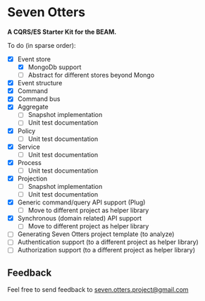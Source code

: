 # Seven Otters

**A CQRS/ES Starter Kit for the BEAM.**

To do (in sparse order):
- [x] Event store
    - [x] MongoDb support
    - [ ] Abstract for different stores beyond Mongo 
- [x] Event structure
- [x] Command
- [x] Command bus
- [x] Aggregate
    - [ ] Snapshot implementation
    - [ ] Unit test documentation
- [x] Policy
    - [ ] Unit test documentation
- [x] Service
    - [ ] Unit test documentation
- [x] Process
    - [ ] Unit test documentation
- [x] Projection
    - [ ] Snapshot implementation
    - [ ] Unit test documentation
- [x] Generic command/query API support (Plug)
    - [ ] Move to different project as helper library
- [x] Synchronous (domain related) API support
    - [ ] Move to different project as helper library
- [ ] Generating Seven Otters project template (to analyze)
- [ ] Authentication support (to a different project as helper library)
- [ ] Authorization support (to a different project as helper library)

## Feedback
Feel free to send feedback to [seven.otters.project@gmail.com](seven.otters.project@gmail.com)
